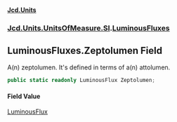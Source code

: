 #### [Jcd.Units](index.md 'index')
### [Jcd.Units.UnitsOfMeasure.SI](Jcd.Units.UnitsOfMeasure.SI.md 'Jcd.Units.UnitsOfMeasure.SI').[LuminousFluxes](Jcd.Units.UnitsOfMeasure.SI.LuminousFluxes.md 'Jcd.Units.UnitsOfMeasure.SI.LuminousFluxes')

## LuminousFluxes.Zeptolumen Field

A(n) zeptolumen. It's defined in terms of a(n) attolumen.

```csharp
public static readonly LuminousFlux Zeptolumen;
```

#### Field Value
[LuminousFlux](Jcd.Units.UnitTypes.LuminousFlux.md 'Jcd.Units.UnitTypes.LuminousFlux')